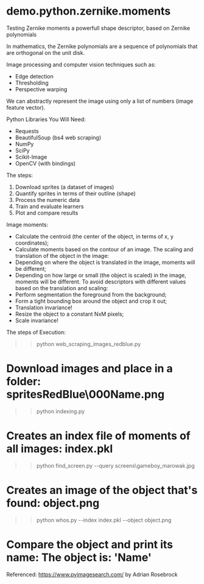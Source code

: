 # demo.python.zernike.moments
Testing Zernike moments a powerfull shape descriptor, based on Zernike polynomials

In mathematics, the Zernike polynomials are a sequence of polynomials that are orthogonal on the unit disk.

Image processing and computer vision techniques such as:
* Edge detection
* Thresholding
* Perspective warping

We can abstractly represent the image using only a list of numbers (image feature vector).

Python Libraries You Will Need:
* Requests
* BeautifulSoup (bs4 web scraping)
* NumPy
* SciPy
* Scikit-Image
* OpenCV (with bindings)

The steps:
1. Download sprites (a dataset of images)
2. Quantify sprites in terms of their outline (shape)
2. Process the numeric data
3. Train and evaluate learners
4. Plot and compare results

Image moments:
* Calculate the centroid (the center of the object, in terms of x, y coordinates);
* Calculate moments based on the contour of an image.
The scaling and translation of the object in the image:
* Depending on where the object is translated in the image, moments will be different;
* Depending on how large or small (the object is scaled) in the image, moments will be different.
To avoid descriptors with different values based on the translation and scaling:
* Perform segmentation the foreground from the background;
* Form a tight bounding box around the object and crop it out;
* Translation invariance!
* Resize the object to a constant NxM pixels;
* Scale invariance!

The steps of Execution:
>> python web_scraping_images_redblue.py
# Download images and place in a folder: spritesRedBlue\000Name.png
>> python indexing.py
# Creates an index file of moments of all images: index.pkl
>> python find_screen.py --query screens\gameboy_marowak.jpg
# Creates an image of the object that's found: object.png
>> python whos.py --index index.pkl --object object.png
# Compare the object and print its name: The object is: 'Name'

Referenced:
https://www.pyimagesearch.com/
by Adrian Rosebrock